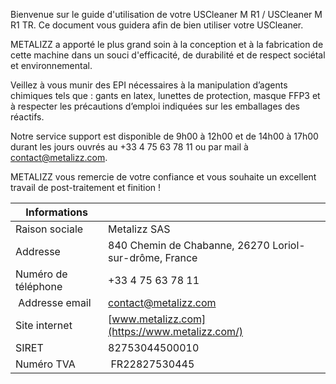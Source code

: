 Bienvenue sur le guide d'utilisation de votre USCleaner M R1 / USCleaner M R1 TR. Ce document vous guidera afin de bien utiliser votre USCleaner.

METALIZZ a apporté le plus grand soin à la conception et à la fabrication de cette machine dans un souci d'efficacité, de durabilité et de respect sociétal et environnemental.

Veillez à vous munir des EPI nécessaires à la manipulation d’agents chimiques tels que : gants en latex, lunettes de protection, masque FFP3 et à respecter les précautions d’emploi indiquées sur les emballages des réactifs.

Notre service support est disponible de 9h00 à 12h00 et de 14h00 à 17h00 durant les jours ouvrés au +33 4 75 63 78 11 ou par mail à [contact@metalizz.com](mailto:contact@metalizz.com).

METALIZZ vous remercie de votre confiance et vous souhaite un excellent travail de post-traitement et finition !

| Informations | |
| ---- | ---- |
| Raison sociale | Metalizz SAS |
| Addresse | 840 Chemin de Chabanne, 26270 Loriol-sur-drôme, France |
| Numéro de téléphone | +33 4 75 63 78 11 |
| Addresse email | [contact@metalizz.com](mailto:contact@metalizz.com) |
| Site internet | [www.metalizz.com](https://www.metalizz.com/) |
| SIRET | 82753044500010 |
| Numéro TVA | FR22827530445 |
